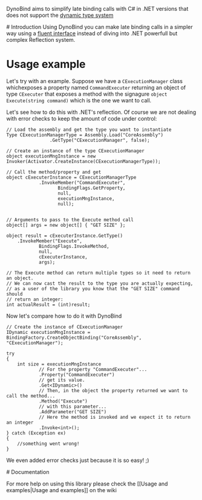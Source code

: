 DynoBind aims to simplify late binding calls with C# in .NET versions that does not support the [dynamic type system](https://msdn.microsoft.com/en-us/library/dd264736.aspx)

# Introduction
Using DynoBind you can make late binding calls in a simpler way using a [fluent interface](http://www.martinfowler.com/bliki/FluentInterface.html) instead of diving into .NET powerfull but complex Reflection system.


# Usage example
Let's try with an example. Suppose we have a `CExecutionManager` class whichexposes a property named `CommandExecuter` returning an object of type `CExecuter` that exposes a method  with the signagure `object Execute(string command)` which is the one we want to call. 

Let's see how to do this with .NET's reflection. Of course we are not dealing with error checks to keep the amount of code under control:

```
// Load the assembly and get the type you want to instantiate
Type CExecutionManagerType = Assembly.Load("CoreAssembly")
                .GetType("CExecutionManager", false);

// Create an instance of the type CExecutionManager
object executionMngInstance = new Invoker(Activator.CreateInstance(CExecutionManagerType));

// Call the method/property and get 
object cExecuterInstance = CExecutionManagerType
            .InvokeMember("CommandExecuter",
                   BindingFlags.GetProperty,
                   null,
                   executionMngInstance,
                   null);


// Arguments to pass to the Execute method call
object[] args = new object[] { "GET SIZE" };
 
object result = cExecuterInstance.GetType()
    .InvokeMember("Execute",
            BindingFlags.InvokeMethod,
            null,
            cExecuterInstance,
            args);
            
// The Execute method can return multiple types so it need to return an object.
// We can now cast the result to the type you are actually expecting, 
// as a user of the library you know that the "GET SIZE" command should 
// return an integer:
int actualResult = (int)result;
```


Now let's compare how to do it with DynoBind

```
// Create the instance of CExecutionManager
IDynamic executionMngInstance = BindingFactory.CreateObjectBinding("CoreAssembly", "CExecutionManager");

try
{
    int size = executionMngInstance
            // For the property "CommandExecuter"...
            .Property("CommandExecuter")
            // get its value.
            .Get<IDynamic>()
            // Then, in the object the property returned we want to call the method...
            .Method("Execute")
            // with this parameter...
            .AddParameter("GET SIZE")
            // Here the method is invoked and we expect it to return an integer
            .Invoke<int>();
} catch (Exception ex)
{
    //something went wrong!
}
```
We even added error checks just because it is so easy! ;)

# Documentation

For more help on using this library please check the [[Usage and examples|Usage and examples]] on the wiki